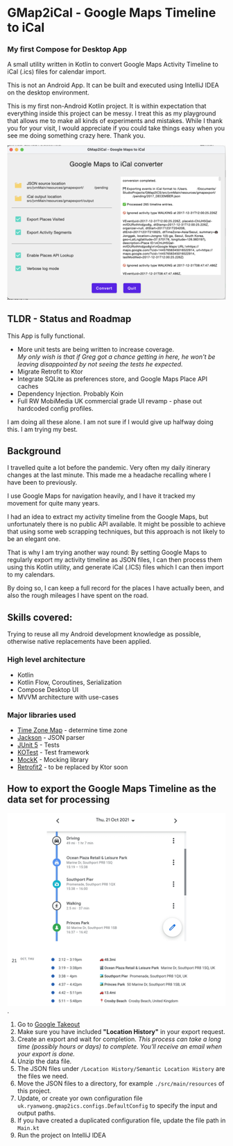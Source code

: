 # GMap2iCal - Google Maps Timeline to iCal
### My first Compose for Desktop App

A small utility written in Kotlin to convert Google Maps Activity Timeline to iCal (.ics) files for calendar import.

This is not an Android App. It can be built and executed using IntelliJ IDEA on the desktop environment.

This is my first non-Android Kotlin project. It is within expectation that everything inside this project can be messy. I treat this as my playground that allows me to make all kinds of experiments and mistakes. While I thank you for your visit, I would appreciate if you could take things easy when you see me doing something crazy here. Thank you.

<div style="text-align:center"><img src="screenshot-220804.png" /></div>

## TLDR - Status and Roadmap

This App is fully functional.

* More unit tests are being written to increase coverage. <br/>_My only wish is that if Greg got a chance getting in here, he won't be leaving disappointed by not seeing the tests he expected._
* Migrate Retrofit to Ktor
* Integrate SQLite as preferences store, and Google Maps Place API caches
* Dependency Injection. Probably Koin
* Full RW MobiMedia UK commercial grade UI revamp - phase out hardcoded config profiles.

I am doing all these alone. I am not sure if I would give up halfway doing this. I am trying my best.

## Background

I travelled quite a lot before the pandemic. Very often my daily itinerary changes at the last minute. This made me a
headache recalling where I have been to previously.

I use Google Maps for navigation heavily, and I have it tracked my movement for quite many years.

I had an idea to extract my activity timeline from the Google Maps, but unfortunately there is no public API available.
It might be possible to achieve that using some web scrapping techniques, but this approach is not likely to be an
elegant one.

That is why I am trying another way round: By setting Google Maps to regularly export my activity timeline as JSON
files, I can then process them using this Kotlin utility, and generate iCal (.ICS) files which I can then import to my
calendars.

By doing so, I can keep a full record for the places I have actually been, and also the rough mileages I have spent on
the road.

## Skills covered:

Trying to reuse all my Android development knowledge as possible, otherwise native replacements have been applied.

### High level architecture

* Kotlin
* Kotlin Flow, Coroutines, Serialization
* Compose Desktop UI
* MVVM architecture with use-cases

### Major libraries used

* [Time Zone Map](https://github.com/dustin-johnson/timezonemap) - determine time zone 
* [Jackson](https://github.com/FasterXML/jackson) - JSON parser
* [JUnit 5](https://github.com/junit-team/junit5) - Tests
* [KOTest](https://kotest.io/) - Test framework
* [MockK](https://mockk.io/) - Mocking library
* [Retrofit2](https://square.github.io/retrofit/) - to be replaced by Ktor soon

## How to export the Google Maps Timeline as the data set for processing

<div style="text-align:center"><img src="preview.png" /></div>.

1. Go to [Google Takeout](https://takeout.google.com/)
2. Make sure you have included **"Location History"** in your export request.
3. Create an export and wait for completion. _This process can take a long time (possibly hours or days) to complete.
   You'll receive an email when your export is done._
4. Unzip the data file.
5. The JSON files under `/Location History/Semantic Location History` are the files we need.
6. Move the JSON files to a directory, for example `./src/main/resources` of this project.
7. Update, or create yor own configuration file `uk.ryanwong.gmap2ics.configs.DefaultConfig` to specify the input and
   output paths.
8. If you have created a duplicated configuration file, update the file path in `Main.kt`
9. Run the project on IntelliJ IDEA
